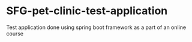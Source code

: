 # SFG-pet-clinic-test-application
Test application done using spring boot framework as a part of an online course
